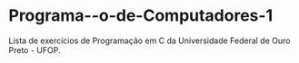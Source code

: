 # Programa--o-de-Computadores-1

Lista de exercícios de Programação em C da Universidade Federal de Ouro Preto - UFOP.
